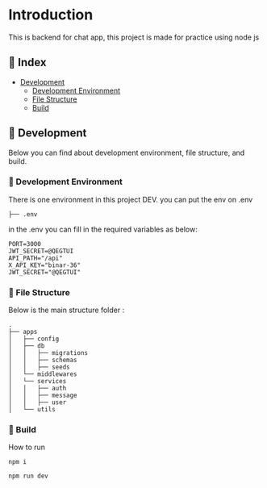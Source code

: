# Introduction

This is backend for chat app, this project is made for practice using node js

## :ledger: Index

- [Development](#wrench-development)
  - [Development Environment](#nut_and_bolt-development-environment)
  - [File Structure](#file_folder-file-structure)
  - [Build](#hammer-build)

## :wrench: Development

Below you can find about development environment, file structure, and build.

### :nut_and_bolt: Development Environment

There is one environment in this project DEV.
you can put the env on .env

```
├── .env
```

in the .env you can fill in the required variables as below:

```
PORT=3000
JWT_SECRET=@QEGTUI
API_PATH="/api"
X_API_KEY="binar-36"
JWT_SECRET="@QEGTUI"
```

### :file_folder: File Structure

Below is the main structure folder :

```
.
├── apps
│   ├── config
│   ├── db
│   │   ├── migrations
│   │   ├── schemas
│   │   ├── seeds
│   └── middlewares
│   └── services
│   │   ├── auth
│   │   ├── message
│   │   ├── user
│   └── utils
```

### :hammer: Build

How to run

```
npm i
```

```
npm run dev
```
